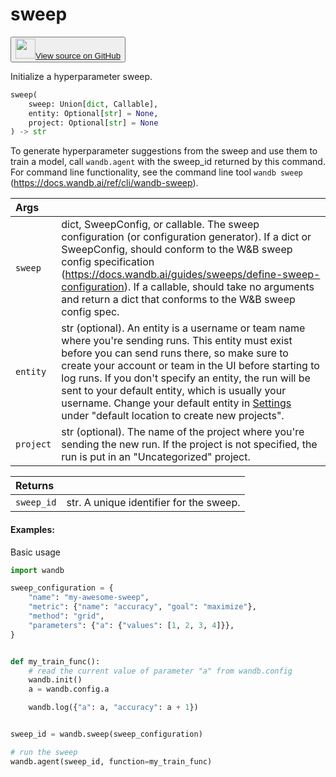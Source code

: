 # sweep

<p><button style={{display: 'flex', alignItems: 'center', backgroundColor: 'white', border: '1px solid #ddd', padding: '10px', borderRadius: '6px', cursor: 'pointer', boxShadow: '0 2px 3px rgba(0,0,0,0.1)', transition: 'all 0.3s'}}><a href='https://www.github.com/wandb/wandb/tree/v0.16.0/wandb/sdk/wandb_sweep.py#L31-L116' style={{fontSize: '1.2em', display: 'flex', alignItems: 'center'}}><img src='https://github.githubassets.com/images/modules/logos_page/GitHub-Mark.png' height='32px' width='32px' style={{marginRight: '10px'}}/>View source on GitHub</a></button></p>


Initialize a hyperparameter sweep.

```python
sweep(
    sweep: Union[dict, Callable],
    entity: Optional[str] = None,
    project: Optional[str] = None
) -> str
```

To generate hyperparameter suggestions from the sweep and use them
to train a model, call `wandb.agent` with the sweep_id returned by
this command. For command line functionality, see the command line
tool `wandb sweep` (https://docs.wandb.ai/ref/cli/wandb-sweep).

| Args |  |
| :--- | :--- |
|  `sweep` |  dict, SweepConfig, or callable. The sweep configuration (or configuration generator). If a dict or SweepConfig, should conform to the W&B sweep config specification (https://docs.wandb.ai/guides/sweeps/define-sweep-configuration). If a callable, should take no arguments and return a dict that conforms to the W&B sweep config spec. |
|  `entity` |  str (optional). An entity is a username or team name where you're sending runs. This entity must exist before you can send runs there, so make sure to create your account or team in the UI before starting to log runs. If you don't specify an entity, the run will be sent to your default entity, which is usually your username. Change your default entity in [Settings](https://wandb.ai/settings) under "default location to create new projects". |
|  `project` |  str (optional). The name of the project where you're sending the new run. If the project is not specified, the run is put in an "Uncategorized" project. |

| Returns |  |
| :--- | :--- |
|  `sweep_id` |  str. A unique identifier for the sweep. |

#### Examples:

Basic usage

<!--yeadoc-test:one-parameter-sweep-->


```python
import wandb

sweep_configuration = {
    "name": "my-awesome-sweep",
    "metric": {"name": "accuracy", "goal": "maximize"},
    "method": "grid",
    "parameters": {"a": {"values": [1, 2, 3, 4]}},
}


def my_train_func():
    # read the current value of parameter "a" from wandb.config
    wandb.init()
    a = wandb.config.a

    wandb.log({"a": a, "accuracy": a + 1})


sweep_id = wandb.sweep(sweep_configuration)

# run the sweep
wandb.agent(sweep_id, function=my_train_func)
```
